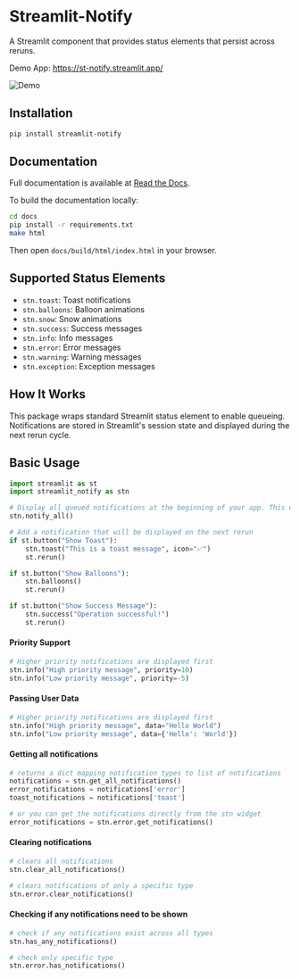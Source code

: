 # Streamlit-Notify

A Streamlit component that provides status elements that persist across reruns.

Demo App: https://st-notify.streamlit.app/

![Demo](gif/demo.gif)


## Installation

```bash
pip install streamlit-notify
```

## Documentation

Full documentation is available at [Read the Docs](https://streamlit-notify.readthedocs.io/).

To build the documentation locally:

```bash
cd docs
pip install -r requirements.txt
make html
```

Then open `docs/build/html/index.html` in your browser.

## Supported Status Elements

- `stn.toast`: Toast notifications
- `stn.balloons`: Balloon animations
- `stn.snow`: Snow animations
- `stn.success`: Success messages
- `stn.info`: Info messages
- `stn.error`: Error messages
- `stn.warning`: Warning messages
- `stn.exception`: Exception messages

## How It Works

This package wraps standard Streamlit status element to enable queueing. Notifications are stored in Streamlit's session state and displayed during the next rerun cycle.

## Basic Usage

```python
import streamlit as st
import streamlit_notify as stn

# Display all queued notifications at the beginning of your app. This will also clear the list.
stn.notify_all()

# Add a notification that will be displayed on the next rerun
if st.button("Show Toast"):
    stn.toast("This is a toast message", icon="✅")
    st.rerun()

if st.button("Show Balloons"):
    stn.balloons()
    st.rerun()

if st.button("Show Success Message"):
    stn.success("Operation successful!")
    st.rerun()
```

#### Priority Support

```python
# Higher priority notifications are displayed first
stn.info("High priority message", priority=10)
stn.info("Low priority message", priority=-5)
```

#### Passing User Data

```python
# Higher priority notifications are displayed first
stn.info("High priority message", data="Hello World")
stn.info("Low priority message", data={'Hello': 'World'})
```

#### Getting all notifications

```python
# returns a dict mapping notification types to list of notifications
notifications = stn.get_all_notifications()
error_notifications = notifications['error']
toast_notifications = notifications['toast']

# or you can get the notifications directly from the stn widget
error_notifications = stn.error.get_notifications()
```

#### Clearing notifications

```python
# clears all notifications
stn.clear_all_notifications()

# clears notifications of only a specific type
stn.error.clear_notifications()
```

#### Checking if any notifications need to be shown

```python
# check if any notifications exist across all types
stn.has_any_notifications()

# check only specific type
stn.error.has_notifications()
```
